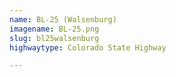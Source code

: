```yaml
---
name: BL-25 (Walsenburg)
imagename: BL-25.png
slug: bl25walsenburg
highwaytype: Colorado State Highway

---
```

